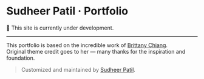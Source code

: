 <!-- # v3

Third iteration of my personal website built with Jekyll.

> 📢 **PSA for those who want to fork or copy this repo and use it for their own site:**
>
> Please be a decent person and give me proper credit by linking back to my website! Refer to this handy [quora post](https://www.quora.com/Is-it-bad-to-copy-other-peoples-code) if you're not sure.

## Dependencies

- [Gulp](https://gulpjs.com/)

## Getting Started

1.  `gem install jekyll sass bundler jekyll-minifier jekyll-sitemap`
2.  `npm install`
3.  `npm start`
-->
# Sudheer Patil · Portfolio

🚧 This site is currently under development.

---

This portfolio is based on the incredible work of [Brittany Chiang](https://github.com/bchiang7/bchiang7.github.io).  
Original theme credit goes to her — many thanks for the inspiration and foundation.

> Customized and maintained by [Sudheer Patil](https://github.com/sudheerpatil).